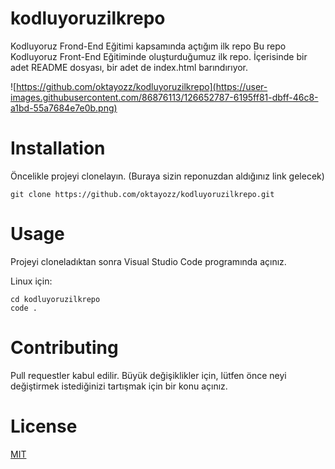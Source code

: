 # kodluyoruzilkrepo

Kodluyoruz Frond-End Eğitimi kapsamında açtığım ilk repo Bu repo Kodluyoruz Front-End Eğitiminde oluşturduğumuz ilk repo. İçerisinde bir adet README dosyası, bir adet de index.html barındırıyor.

![https://github.com/oktayozz/kodluyoruzilkrepo](https://user-images.githubusercontent.com/86876113/126652787-6195ff81-dbff-46c8-a1bd-55a7684e7e0b.png)

# Installation

Öncelikle projeyi clonelayın. (Buraya sizin reponuzdan aldığınız link gelecek)

```
git clone https://github.com/oktayozz/kodluyoruzilkrepo.git
```



# Usage

Projeyi cloneladıktan sonra Visual Studio Code programında açınız.

Linux için:

```
cd kodluyoruzilkrepo
code .
```



# Contributing

Pull requestler kabul edilir. Büyük değişiklikler için, lütfen önce neyi değiştirmek istediğinizi tartışmak için bir konu açınız.



# License

[MIT](https://choosealicense.com/licenses/mit/)


